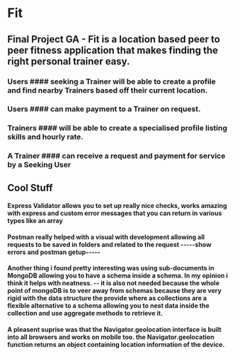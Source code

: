 # Fit

## Final Project GA - Fit is a location based peer to peer fitness application that makes finding the right personal trainer easy.

### Users #### seeking a Trainer will be able to create a profile and find nearby Trainers based off their current location.

### Users #### can make payment to a Trainer on request.

### Trainers #### will be able to create a specialised profile listing skills and hourly rate.

### A Trainer #### can receive a request and payment for service by a Seeking User

## Cool Stuff

#### Express Validator allows you to set up really nice checks, works amazing with express and custom error messages that you can return in various types like an array

#### Postman really helped with a visual with development allowing all requests to be saved in folders and related to the request -----show errors and postman getup-----

#### Another thing i found pretty interesting was using sub-documents in MongoDB allowing you to have a schema inside a schema. In my opinion i think it helps with neatness. -- it is also not needed because the whole point of mongoDB is to veer away from schemas because they are very rigid with the data structure the provide where as collections are a flexible alternative to a schema allowing you to nest data inside the collection and use aggregate methods to retrieve it.

#### A pleasent suprise was that the Navigator.geolocation interface is built into all browsers and works on mobile too. the Navigator.geolocation function returns an object containing location information of the device.
